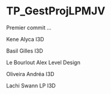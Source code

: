 # TP_GestProjLPMJV
Premier commit ...

Kene Alyca I3D

Basil Gilles I3D

Le Bourlout Alex Level Design





Oliveira Andréa I3D

Lachi Swann LP I3D
